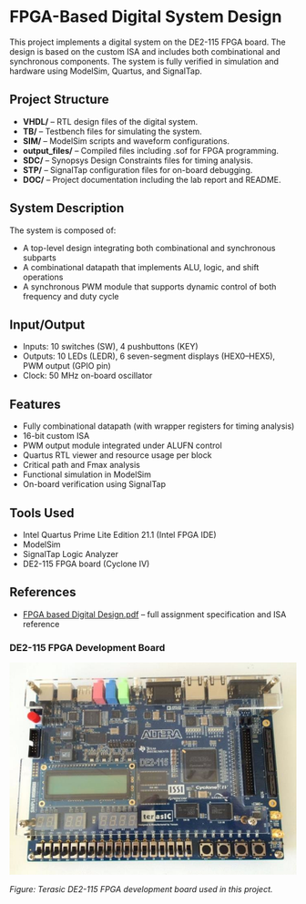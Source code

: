 # FPGA-Based Digital System Design

This project implements a digital system on the DE2-115 FPGA board. The design is based on the custom ISA and includes both combinational and synchronous components. The system is fully verified in simulation and hardware using ModelSim, Quartus, and SignalTap.

## Project Structure

- **VHDL/** – RTL design files of the digital system.
- **TB/** – Testbench files for simulating the system.
- **SIM/** – ModelSim scripts and waveform configurations.
- **output_files/** – Compiled files including .sof for FPGA programming.
- **SDC/** – Synopsys Design Constraints files for timing analysis.
- **STP/** – SignalTap configuration files for on-board debugging.
- **DOC/** – Project documentation including the lab report and README.

## System Description

The system is composed of:
- A top-level design integrating both combinational and synchronous subparts
- A combinational datapath that implements ALU, logic, and shift operations
- A synchronous PWM module that supports dynamic control of both frequency and duty cycle

## Input/Output

- Inputs: 10 switches (SW), 4 pushbuttons (KEY)
- Outputs: 10 LEDs (LEDR), 6 seven-segment displays (HEX0–HEX5), PWM output (GPIO pin)
- Clock: 50 MHz on-board oscillator

## Features

- Fully combinational datapath (with wrapper registers for timing analysis)
- 16-bit custom ISA 
- PWM output module integrated under ALUFN control
- Quartus RTL viewer and resource usage per block
- Critical path and Fmax analysis
- Functional simulation in ModelSim
- On-board verification using SignalTap

## Tools Used

- Intel Quartus Prime Lite Edition 21.1 (Intel FPGA IDE)
- ModelSim 
- SignalTap Logic Analyzer
- DE2-115 FPGA board (Cyclone IV)

## References

- [FPGA based Digital Design.pdf](https://github.com/nyifvi1/FPGA-based-Digital-Design/blob/main/FPGA%20based%20Digital%20Design.pdf) – full assignment specification and ISA reference

### DE2-115 FPGA Development Board

![DE2-115 Board](Altera-DE2-115-FPGA-board.png)

*Figure: Terasic DE2-115 FPGA development board used in this project.*

